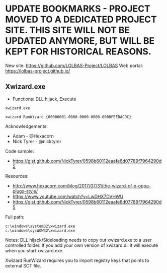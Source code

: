# UPDATE BOOKMARKS - PROJECT MOVED TO A DEDICATED PROJECT SITE. THIS SITE WILL NOT BE UPDATED ANYMORE, BUT WILL BE KEPT FOR HISTORICAL REASONS.
New site: https://github.com/LOLBAS-Project/LOLBAS
Web portal: https://lolbas-project.github.io/ 
## Xwizard.exe

* Functions: DLL hijack, Execute

```
xwizard.exe     

xwizard RunWizard {00000001-0000-0000-0000-0000FEEDACDC}    
```

Acknowledgements:
* Adam - @Hexacorn
* Nick Tyrer - @nicktyrer

Code sample:
* https://gist.github.com/NickTyrer/0598b60112eaafe6d07789f7964290d5

Resources:
* http://www.hexacorn.com/blog/2017/07/31/the-wizard-of-x-oppa-plugx-style/
* https://www.youtube.com/watch?v=LwDHX7DVHWU
* https://gist.github.com/NickTyrer/0598b60112eaafe6d07789f7964290d5

Full path:
```
c:\windows\system32\xwizard.exe
c:\windows\sysWOW32\xwizard.exe
```

Notes:
DLL hijack/Sideloading needs to copy out xwizard.exe to a user controlled folder. 
If you add your own version of xwizard.dll it will execute when you start xwizard.exe.

Xwizard RunWizard requires you to import registry keys that points to external SCT file.





 
